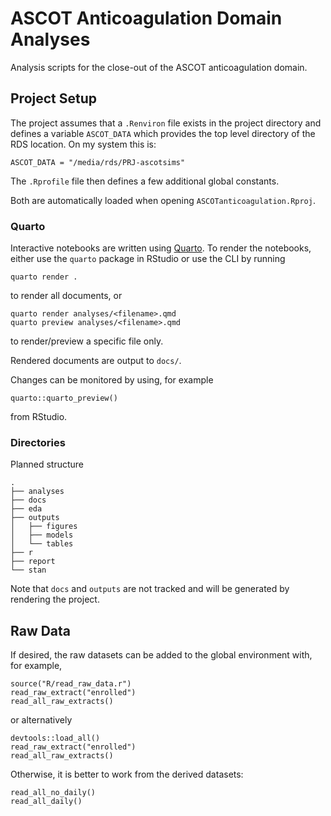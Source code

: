 # ASCOT Anticoagulation Domain Analyses

Analysis scripts for the close-out of the ASCOT anticoagulation domain.

## Project Setup

The project assumes that a `.Renviron` file exists in the project directory and defines a variable `ASCOT_DATA` which provides the top level directory of the RDS location. On my system this is:

```{r}
ASCOT_DATA = "/media/rds/PRJ-ascotsims"
```

The `.Rprofile` file then defines a few additional global constants.

Both are automatically loaded when opening `ASCOTanticoagulation.Rproj`.

### Quarto

Interactive notebooks are written using [Quarto](https://quarto.org/docs/get-started/).
To render the notebooks, either use the `quarto` package in RStudio or use the CLI by running

```
quarto render .
```

to render all documents, or

```
quarto render analyses/<filename>.qmd
quarto preview analyses/<filename>.qmd
```

to render/preview a specific file only.

Rendered documents are output to `docs/`.

Changes can be monitored by using, for example

```{r}
quarto::quarto_preview()
```

from RStudio.

### Directories

Planned structure

```
.
├── analyses
├── docs
├── eda
├── outputs
│   ├── figures
│   ├── models
│   └── tables
├── r
├── report
└── stan
```

Note that `docs` and `outputs` are not tracked and will be generated by rendering the project.

## Raw Data

If desired, the raw datasets can be added to the global environment with, for example,

```{r}
source("R/read_raw_data.r")
read_raw_extract("enrolled")
read_all_raw_extracts()
```

or alternatively

```{r}
devtools::load_all()
read_raw_extract("enrolled")
read_all_raw_extracts()
```

Otherwise, it is better to work from the derived datasets:

```{r}
read_all_no_daily()
read_all_daily()
```
